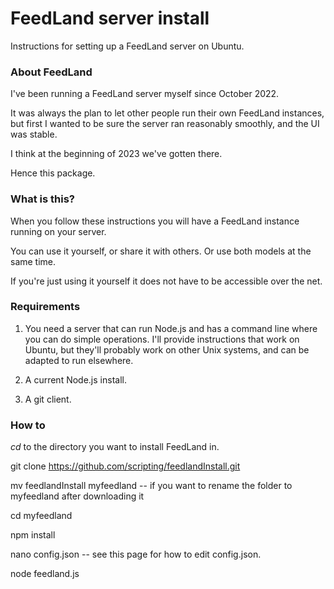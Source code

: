 # FeedLand server install

Instructions for setting up a FeedLand server on Ubuntu.

### About FeedLand

I've been running a FeedLand server myself since October 2022. 

It was always the plan to let other people run their own FeedLand instances, but first I wanted to be sure the server ran reasonably smoothly, and the UI was stable. 

I think at the beginning of 2023 we've gotten there. 

Hence this package.

### What is this?

When you follow these instructions you will have a FeedLand instance running on your server.

You can use it yourself, or share it with others. Or use both models at the same time. 

If you're just using it yourself it does not have to be accessible over the net. 

### Requirements

1. You need a server that can run Node.js and has a command line where you can do simple operations. I'll provide instructions that work on Ubuntu, but they'll probably work on other Unix systems, and can be adapted to run elsewhere. 

2. A current Node.js install.

3. A git client. 

### How to

<i>cd</i> to the directory you want to install FeedLand in. 

git clone https://github.com/scripting/feedlandInstall.git

mv feedlandInstall myfeedland -- if you want to rename the folder to myfeedland after downloading it

cd myfeedland

npm install

nano config.json -- see this page for how to edit config.json.

node feedland.js

